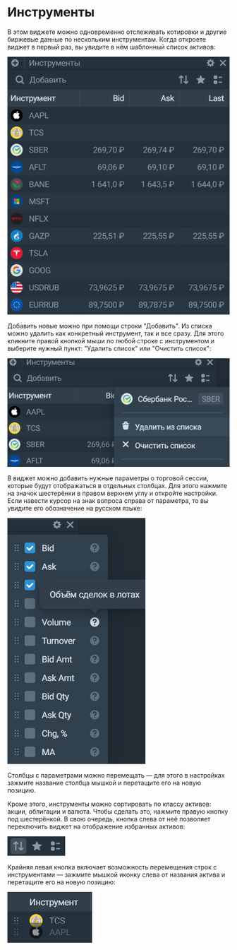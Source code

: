 # Инструменты 
В этом виджете можно одновременно отслеживать котировки и другие биржевые данные по нескольким инструментам. Когда откроете виджет в первый раз, вы увидите в нём шаблонный список активов:  

![alt text](instruments_default.png)

Добавить новые можно при помощи строки "Добавить". Из списка можно удалить как конкретный инструмент, так и все сразу. Для этого кликните правой кнопкой мыши по любой строке с инструментом и выберите нужный пункт: "Удалить список" или "Очистить список":  

![alt text](instruments_delete.png)

В виджет можно добавить нужные параметры о торговой сессии, которые будут отображаться в отдельных столбцах. Для этого нажмите на значок шестерёнки в правом верхнем углу и откройте настройки. Если навести курсор на знак вопроса справа от параметра, то вы увидите его обозначение на русском языке: 

![alt text](instruments_settings.png)

Столбцы с параметрами можно перемещать — для этого в настройках зажмите название столбца мышкой и перетащите его на новую позицию. 

Кроме этого, инструменты можно сортировать по классу активов: акции, облигации и валюта. Чтобы сделать это, нажмите правую кнопку под шестерёнкой. В свою очередь, кнопка слева от неё позволяет переключить виджет на отображение избранных активов: 

![alt text](instruments_buttons.png)

Крайняя левая кнопка включает возможность перемещения строк с инструментами — зажмите мышкой иконку слева от названия актива и перетащите его на новую позицию: 

![alt text](instruments_movement.png) 


